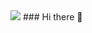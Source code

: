 <img src="https://capsule-render.vercel.app/api?type=venom&color=0:EEFF00,100:00FFE0&height=150&section=header&text=MONICX&&fontColor=0000000&stroke=ffffff&fontSize=80&strokeWidth=1&" />
### Hi there 👋

<!--
**Monixc/Monixc** is a ✨ _special_ ✨ repository because its `README.md` (this file) appears on your GitHub profile.

Here are some ideas to get you started:

- 🔭 I’m currently working on ...
- 🌱 I’m currently learning ...
- 👯 I’m looking to collaborate on ...
- 🤔 I’m looking for help with ...
- 💬 Ask me about ...
- 📫 How to reach me: ...
- 😄 Pronouns: ...
- ⚡ Fun fact: ...
-->

